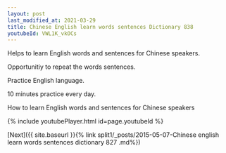 ```yaml
---
layout: post
last_modified_at: 2021-03-29
title: Chinese English learn words sentences Dictionary 838 
youtubeId: VWL1K_vkOCs
---
```

 
 
Helps to learn English words and sentences for Chinese speakers.

Opportunitiy to repeat the words sentences. 

Practice English language. 
 
10 minutes practice every day. 
 
How to learn English words and sentences for Chinese speakers 
 
{% include youtubePlayer.html id=page.youtubeId %}
 
 
[Next]({{ site.baseurl }}{% link  split1/_posts/2015-05-07-Chinese english learn words sentences dictionary 827 .md%})
 
